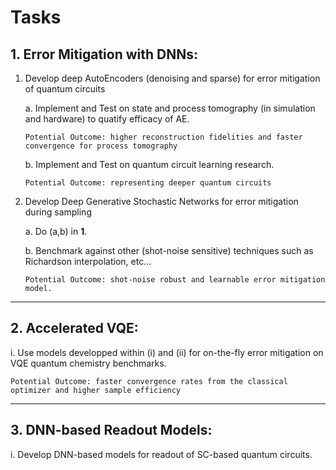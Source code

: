 # Tasks
## 1. Error Mitigation with DNNs:

   1. Develop deep AutoEncoders (denoising and sparse) for error mitigation of quantum circuits
   
       a. Implement and Test on state and process tomography (in simulation and hardware) to quatify efficacy of AE.

          Potential Outcome: higher reconstruction fidelities and faster convergence for process tomography

       b. Implement and Test on quantum circuit learning research. 

          Potential Outcome: representing deeper quantum circuits 

   2. Develop Deep Generative Stochastic Networks for error mitigation during sampling
   
       a. Do (a,b) in **1**.

       b. Benchmark against other (shot-noise sensitive) techniques such as Richardson interpolation, etc...

          Potential Outcome: shot-noise robust and learnable error mitigation model.  
---           
## 2. Accelerated VQE:
   i. Use models developped within (i) and (ii) for on-the-fly error mitigation on VQE quantum chemistry benchmarks.  

    Potential Outcome: faster convergence rates from the classical optimizer and higher sample efficiency
---
## 3. DNN-based Readout Models:
   i. Develop DNN-based models for readout of SC-based quantum circuits.